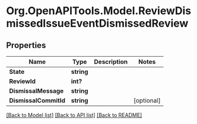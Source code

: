 # Org.OpenAPITools.Model.ReviewDismissedIssueEventDismissedReview

## Properties

Name | Type | Description | Notes
------------ | ------------- | ------------- | -------------
**State** | **string** |  | 
**ReviewId** | **int?** |  | 
**DismissalMessage** | **string** |  | 
**DismissalCommitId** | **string** |  | [optional] 

[[Back to Model list]](../README.md#documentation-for-models) [[Back to API list]](../README.md#documentation-for-api-endpoints) [[Back to README]](../README.md)

